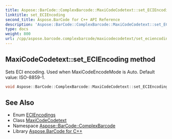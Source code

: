 ```yaml
---
title: Aspose::BarCode::ComplexBarcode::MaxiCodeCodetext::set_ECIEncoding method
linktitle: set_ECIEncoding
second_title: Aspose.BarCode for C++ API Reference
description: 'Aspose::BarCode::ComplexBarcode::MaxiCodeCodetext::set_ECIEncoding method. Sets ECI encoding. Used when MaxiCodeEncodeMode is Auto. Default value: ISO-8859-1 in C++.'
type: docs
weight: 800
url: /cpp/aspose.barcode.complexbarcode/maxicodecodetext/set_eciencoding/
---
```

## MaxiCodeCodetext::set_ECIEncoding method


Sets ECI encoding. Used when MaxiCodeEncodeMode is Auto. Default value: ISO-8859-1.

```cpp
void Aspose::BarCode::ComplexBarcode::MaxiCodeCodetext::set_ECIEncoding(Aspose::BarCode::Generation::ECIEncodings value)
```

## See Also

* Enum [ECIEncodings](../../../aspose.barcode.generation/eciencodings/)
* Class [MaxiCodeCodetext](../)
* Namespace [Aspose::BarCode::ComplexBarcode](../../)
* Library [Aspose.BarCode for C++](../../../)
